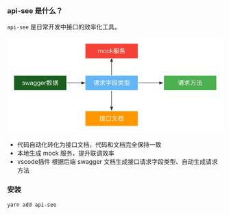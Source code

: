 ### api-see 是什么？

`api-see` 是日常开发中接口的效率化工具。

<img src="https://raw.githubusercontent.com/zuolung/api-ui-demo/main/theme.png" width="700" />

- 代码自动化转化为接口文档，代码和文档完全保持一致
- 本地生成 mock 服务，提升联调效率
- vscode插件 根据后端 swagger 文档生成接口请求字段类型、自动生成请求方法

### 安装

```
yarn add api-see
```
